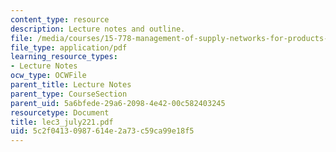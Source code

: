 ```yaml
---
content_type: resource
description: Lecture notes and outline.
file: /media/courses/15-778-management-of-supply-networks-for-products-and-services-summer-2004/5c2f04130987614e2a73c59ca99e18f5_lec3_july221.pdf
file_type: application/pdf
learning_resource_types:
- Lecture Notes
ocw_type: OCWFile
parent_title: Lecture Notes
parent_type: CourseSection
parent_uid: 5a6bfede-29a6-2098-4e42-00c582403245
resourcetype: Document
title: lec3_july221.pdf
uid: 5c2f0413-0987-614e-2a73-c59ca99e18f5
---
```

